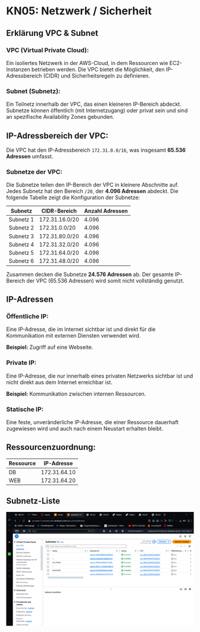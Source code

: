 # KN05: Netzwerk / Sicherheit

## Erklärung VPC & Subnet

### VPC (Virtual Private Cloud):
Ein isoliertes Netzwerk in der AWS-Cloud, in dem Ressourcen wie EC2-Instanzen betrieben werden. Die VPC bietet die Möglichkeit, den IP-Adressbereich (CIDR) und Sicherheitsregeln zu definieren.

### Subnet (Subnetz):
Ein Teilnetz innerhalb der VPC, das einen kleineren IP-Bereich abdeckt. Subnetze können öffentlich (mit Internetzugang) oder privat sein und sind an spezifische Availability Zones gebunden.

## IP-Adressbereich der VPC:
Die VPC hat den IP-Adressbereich `172.31.0.0/16`, was insgesamt **65.536 Adressen** umfasst.

### Subnetze der VPC:
Die Subnetze teilen den IP-Bereich der VPC in kleinere Abschnitte auf. Jedes Subnetz hat den Bereich `/20`, der **4.096 Adressen** abdeckt. Die folgende Tabelle zeigt die Konfiguration der Subnetze:

| Subnetz      | CIDR-Bereich      | Anzahl Adressen |
|--------------|-------------------|-----------------|
| Subnetz 1    | 172.31.16.0/20    | 4.096           |
| Subnetz 2    | 172.31.0.0/20     | 4.096           |
| Subnetz 3    | 172.31.80.0/20    | 4.096           |
| Subnetz 4    | 172.31.32.0/20    | 4.096           |
| Subnetz 5    | 172.31.64.0/20    | 4.096           |
| Subnetz 6    | 172.31.48.0/20    | 4.096           |

Zusammen decken die Subnetze **24.576 Adressen** ab. Der gesamte IP-Bereich der VPC (65.536 Adressen) wird somit nicht vollständig genutzt.

## IP-Adressen

### Öffentliche IP:
Eine IP-Adresse, die im Internet sichtbar ist und direkt für die Kommunikation mit externen Diensten verwendet wird.

**Beispiel:** Zugriff auf eine Webseite.

### Private IP:
Eine IP-Adresse, die nur innerhalb eines privaten Netzwerks sichtbar ist und nicht direkt aus dem Internet erreichbar ist.

**Beispiel:** Kommunikation zwischen internen Ressourcen.

### Statische IP:
Eine feste, unveränderliche IP-Adresse, die einer Ressource dauerhaft zugewiesen wird und auch nach einem Neustart erhalten bleibt.

## Ressourcenzuordnung:

| Ressource | IP-Adresse       |
|-----------|------------------|
| DB        | 172.31.64.10     |
| WEB       | 172.31.64.20     |

## Subnetz-Liste

![Subnetz-Liste](SubnetzListe.png)
